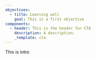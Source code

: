 ```yaml
---
objectives:
  - title: Learning well
    goal: This is a first objective
components:
  - header: This is the header for CTA
    description: A description.
    _template: cta
---
```



This is intro
